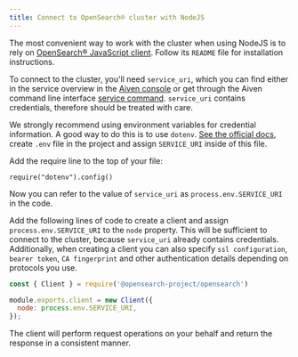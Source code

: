 ```yaml
---
title: Connect to OpenSearch® cluster with NodeJS
---
```


The most convenient way to work with the cluster when using NodeJS is to rely on [OpenSearch® JavaScript client](https://github.com/opensearch-project/opensearch-js).
Follow its `README` file for installation instructions.

To connect to the cluster, you'll need `service_uri`, which you can
find either in the service overview in the [Aiven
console](https://console.aiven.io) or get through the Aiven command line
interface [service
command](https://docs.aiven.io/docs/tools/cli/service.html#avn-service-get).
`service_uri` contains credentials, therefore should be treated with
care.

We strongly recommend using environment variables for credential
information. A good way to do this is to use `dotenv`. [See the official docs](https://github.com/motdotla/dotenv),
create `.env` file in the project and assign `SERVICE_URI` inside of
this file.

Add the require line to the top of your file:

```
require("dotenv").config()
```

Now you can refer to the value of `service_uri` as
`process.env.SERVICE_URI` in the code.

Add the following lines of code to create a client and assign
`process.env.SERVICE_URI` to the `node` property. This will be
sufficient to connect to the cluster, because `service_uri` already
contains credentials. Additionally, when creating a client you can also
specify `ssl configuration`, `bearer token`, `CA fingerprint` and other
authentication details depending on protocols you use.

```javascript
const { Client } = require('@opensearch-project/opensearch')

module.exports.client = new Client({
  node: process.env.SERVICE_URI,
});
```

The client will perform request operations on your behalf and return the
response in a consistent manner.
